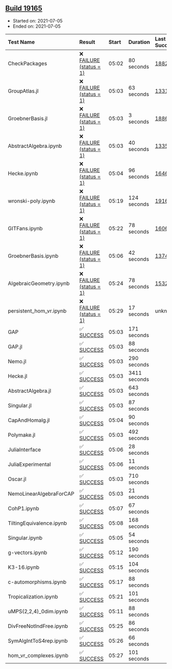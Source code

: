 ## [Build 19165](https://oscarci.mathematik.uni-kl.de/job/oscar/19165/)

* Started on: 2021-07-05
* Ended on: 2021-07-05

| Test Name    | Result | Start | Duration | Last Success | First Failure |
|:-------------|:-------|:------|:---------|:-------------|:--------------|
| CheckPackages | ❌ [FAILURE (status = 1)](https://oscarci.mathematik.uni-kl.de/job/oscar/19165/artifact/logs/build-19165/CheckPackages.log) | 05:02 | 80 seconds | [18822](https://oscarci.mathematik.uni-kl.de/job/oscar/18822/) | [18823](https://oscarci.mathematik.uni-kl.de/job/oscar/18823/) |
| GroupAtlas.jl | ❌ [FAILURE (status = 1)](https://oscarci.mathematik.uni-kl.de/job/oscar/19165/artifact/logs/build-19165/GroupAtlas.jl.log) | 05:03 | 63 seconds | [13311](https://oscarci.mathematik.uni-kl.de/job/oscar/13311/) | [13312](https://oscarci.mathematik.uni-kl.de/job/oscar/13312/) |
| GroebnerBasis.jl | ❌ [FAILURE (status = 1)](https://oscarci.mathematik.uni-kl.de/job/oscar/19165/artifact/logs/build-19165/GroebnerBasis.jl.log) | 05:03 | 3 seconds | [18864](https://oscarci.mathematik.uni-kl.de/job/oscar/18864/) | [18865](https://oscarci.mathematik.uni-kl.de/job/oscar/18865/) |
| AbstractAlgebra.ipynb | ❌ [FAILURE (status = 1)](https://oscarci.mathematik.uni-kl.de/job/oscar/19165/artifact/logs/build-19165/AbstractAlgebra.ipynb.log) | 05:03 | 40 seconds | [13355](https://oscarci.mathematik.uni-kl.de/job/oscar/13355/) | [13356](https://oscarci.mathematik.uni-kl.de/job/oscar/13356/) |
| Hecke.ipynb | ❌ [FAILURE (status = 1)](https://oscarci.mathematik.uni-kl.de/job/oscar/19165/artifact/logs/build-19165/Hecke.ipynb.log) | 05:04 | 96 seconds | [16463](https://oscarci.mathematik.uni-kl.de/job/oscar/16463/) | [16464](https://oscarci.mathematik.uni-kl.de/job/oscar/16464/) |
| wronski-poly.ipynb | ❌ [FAILURE (status = 1)](https://oscarci.mathematik.uni-kl.de/job/oscar/19165/artifact/logs/build-19165/wronski-poly.ipynb.log) | 05:19 | 124 seconds | [19164](https://oscarci.mathematik.uni-kl.de/job/oscar/19164/) | [19165](https://oscarci.mathematik.uni-kl.de/job/oscar/19165/) |
| GITFans.ipynb | ❌ [FAILURE (status = 1)](https://oscarci.mathematik.uni-kl.de/job/oscar/19165/artifact/logs/build-19165/GITFans.ipynb.log) | 05:22 | 78 seconds | [16068](https://oscarci.mathematik.uni-kl.de/job/oscar/16068/) | [16069](https://oscarci.mathematik.uni-kl.de/job/oscar/16069/) |
| GroebnerBasis.ipynb | ❌ [FAILURE (status = 1)](https://oscarci.mathematik.uni-kl.de/job/oscar/19165/artifact/logs/build-19165/GroebnerBasis.ipynb.log) | 05:06 | 42 seconds | [13748](https://oscarci.mathematik.uni-kl.de/job/oscar/13748/) | [13749](https://oscarci.mathematik.uni-kl.de/job/oscar/13749/) |
| AlgebraicGeometry.ipynb | ❌ [FAILURE (status = 1)](https://oscarci.mathematik.uni-kl.de/job/oscar/19165/artifact/logs/build-19165/AlgebraicGeometry.ipynb.log) | 05:24 | 78 seconds | [15322](https://oscarci.mathematik.uni-kl.de/job/oscar/15322/) | [15323](https://oscarci.mathematik.uni-kl.de/job/oscar/15323/) |
| persistent_hom_vr.ipynb | ❌ [FAILURE (status = 1)](https://oscarci.mathematik.uni-kl.de/job/oscar/19165/artifact/logs/build-19165/persistent_hom_vr.ipynb.log) | 05:29 | 17 seconds | unknown | unknown |
| GAP | ✅ [SUCCESS](https://oscarci.mathematik.uni-kl.de/job/oscar/19165/artifact/logs/build-19165/GAP.log) | 05:03 | 171 seconds |  |  |
| GAP.jl | ✅ [SUCCESS](https://oscarci.mathematik.uni-kl.de/job/oscar/19165/artifact/logs/build-19165/GAP.jl.log) | 05:03 | 88 seconds |  |  |
| Nemo.jl | ✅ [SUCCESS](https://oscarci.mathematik.uni-kl.de/job/oscar/19165/artifact/logs/build-19165/Nemo.jl.log) | 05:03 | 290 seconds |  |  |
| Hecke.jl | ✅ [SUCCESS](https://oscarci.mathematik.uni-kl.de/job/oscar/19165/artifact/logs/build-19165/Hecke.jl.log) | 05:03 | 3411 seconds |  |  |
| AbstractAlgebra.jl | ✅ [SUCCESS](https://oscarci.mathematik.uni-kl.de/job/oscar/19165/artifact/logs/build-19165/AbstractAlgebra.jl.log) | 05:03 | 643 seconds |  |  |
| Singular.jl | ✅ [SUCCESS](https://oscarci.mathematik.uni-kl.de/job/oscar/19165/artifact/logs/build-19165/Singular.jl.log) | 05:03 | 87 seconds |  |  |
| CapAndHomalg.jl | ✅ [SUCCESS](https://oscarci.mathematik.uni-kl.de/job/oscar/19165/artifact/logs/build-19165/CapAndHomalg.jl.log) | 05:04 | 90 seconds |  |  |
| Polymake.jl | ✅ [SUCCESS](https://oscarci.mathematik.uni-kl.de/job/oscar/19165/artifact/logs/build-19165/Polymake.jl.log) | 05:03 | 492 seconds |  |  |
| JuliaInterface | ✅ [SUCCESS](https://oscarci.mathematik.uni-kl.de/job/oscar/19165/artifact/logs/build-19165/JuliaInterface.log) | 05:06 | 28 seconds |  |  |
| JuliaExperimental | ✅ [SUCCESS](https://oscarci.mathematik.uni-kl.de/job/oscar/19165/artifact/logs/build-19165/JuliaExperimental.log) | 05:06 | 11 seconds |  |  |
| Oscar.jl | ✅ [SUCCESS](https://oscarci.mathematik.uni-kl.de/job/oscar/19165/artifact/logs/build-19165/Oscar.jl.log) | 05:03 | 710 seconds |  |  |
| NemoLinearAlgebraForCAP | ✅ [SUCCESS](https://oscarci.mathematik.uni-kl.de/job/oscar/19165/artifact/logs/build-19165/NemoLinearAlgebraForCAP.log) | 05:03 | 21 seconds |  |  |
| CohP1.ipynb | ✅ [SUCCESS](https://oscarci.mathematik.uni-kl.de/job/oscar/19165/artifact/logs/build-19165/CohP1.ipynb.log) | 05:07 | 67 seconds |  |  |
| TiltingEquivalence.ipynb | ✅ [SUCCESS](https://oscarci.mathematik.uni-kl.de/job/oscar/19165/artifact/logs/build-19165/TiltingEquivalence.ipynb.log) | 05:08 | 168 seconds |  |  |
| Singular.ipynb | ✅ [SUCCESS](https://oscarci.mathematik.uni-kl.de/job/oscar/19165/artifact/logs/build-19165/Singular.ipynb.log) | 05:05 | 54 seconds |  |  |
| g-vectors.ipynb | ✅ [SUCCESS](https://oscarci.mathematik.uni-kl.de/job/oscar/19165/artifact/logs/build-19165/g-vectors.ipynb.log) | 05:12 | 190 seconds |  |  |
| K3-16.ipynb | ✅ [SUCCESS](https://oscarci.mathematik.uni-kl.de/job/oscar/19165/artifact/logs/build-19165/K3-16.ipynb.log) | 05:15 | 104 seconds |  |  |
| c-automorphisms.ipynb | ✅ [SUCCESS](https://oscarci.mathematik.uni-kl.de/job/oscar/19165/artifact/logs/build-19165/c-automorphisms.ipynb.log) | 05:17 | 88 seconds |  |  |
| Tropicalization.ipynb | ✅ [SUCCESS](https://oscarci.mathematik.uni-kl.de/job/oscar/19165/artifact/logs/build-19165/Tropicalization.ipynb.log) | 05:21 | 101 seconds |  |  |
| uMPS(2,2,4)_0dim.ipynb | ✅ [SUCCESS](https://oscarci.mathematik.uni-kl.de/job/oscar/19165/artifact/logs/build-19165/uMPS-2-2-4-_0dim.ipynb.log) | 05:11 | 88 seconds |  |  |
| DivFreeNotIndFree.ipynb | ✅ [SUCCESS](https://oscarci.mathematik.uni-kl.de/job/oscar/19165/artifact/logs/build-19165/DivFreeNotIndFree.ipynb.log) | 05:25 | 86 seconds |  |  |
| SymAlgIntToS4rep.ipynb | ✅ [SUCCESS](https://oscarci.mathematik.uni-kl.de/job/oscar/19165/artifact/logs/build-19165/SymAlgIntToS4rep.ipynb.log) | 05:26 | 66 seconds |  |  |
| hom_vr_complexes.ipynb | ✅ [SUCCESS](https://oscarci.mathematik.uni-kl.de/job/oscar/19165/artifact/logs/build-19165/hom_vr_complexes.ipynb.log) | 05:27 | 101 seconds |  |  |
